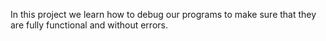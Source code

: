 In this project we learn how to debug our programs to make sure that they are fully functional and without errors.
